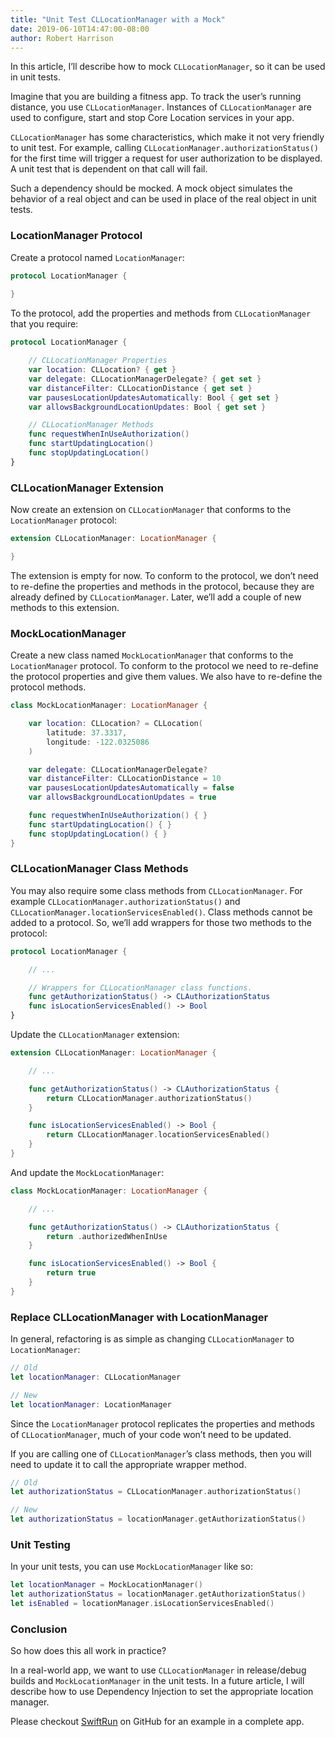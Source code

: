 ```yaml
---
title: "Unit Test CLLocationManager with a Mock"
date: 2019-06-10T14:47:00-08:00
author: Robert Harrison
---
```

In this article, I’ll describe how to mock `CLLocationManager`, so it can be used in unit tests.

Imagine that you are building a fitness app. To track the user’s running distance, you use `CLLocationManager`. Instances of `CLLocationManager` are used to configure, start and stop Core Location services in your app.

`CLLocationManager` has some characteristics, which make it not very friendly to unit test. For example, calling `CLLocationManager.authorizationStatus()` for the first time will trigger a request for user authorization to be displayed. A unit test that is dependent on that call will fail.

Such a dependency should be mocked. A mock object simulates the behavior of a real object and can be used in place of the real object in unit tests.

### LocationManager Protocol
Create a protocol named `LocationManager`:
```swift
protocol LocationManager {
    
}
```

To the protocol, add the properties and methods from `CLLocationManager` that you require:
```swift
protocol LocationManager {

    // CLLocationManager Properties
    var location: CLLocation? { get }
    var delegate: CLLocationManagerDelegate? { get set }
    var distanceFilter: CLLocationDistance { get set }
    var pausesLocationUpdatesAutomatically: Bool { get set }
    var allowsBackgroundLocationUpdates: Bool { get set }

    // CLLocationManager Methods
    func requestWhenInUseAuthorization()
    func startUpdatingLocation()
    func stopUpdatingLocation()
}
```

### CLLocationManager Extension
Now create an extension on `CLLocationManager` that conforms to the `LocationManager` protocol:
```swift
extension CLLocationManager: LocationManager {

}
```

The extension is empty for now. To conform to the protocol, we don’t need to re-define the properties and methods in the protocol, because they are already defined by `CLLocationManager`. Later, we’ll add a couple of new methods to this extension.

### MockLocationManager
Create a new class named `MockLocationManager` that conforms to the `LocationManager` protocol. To conform to the protocol we need to re-define the protocol properties and give them values. We also have to re-define the protocol methods.
```swift
class MockLocationManager: LocationManager {

    var location: CLLocation? = CLLocation(
        latitude: 37.3317, 
        longitude: -122.0325086
    )

    var delegate: CLLocationManagerDelegate?
    var distanceFilter: CLLocationDistance = 10
    var pausesLocationUpdatesAutomatically = false
    var allowsBackgroundLocationUpdates = true

    func requestWhenInUseAuthorization() { }
    func startUpdatingLocation() { }
    func stopUpdatingLocation() { }
}
```

### CLLocationManager Class Methods
You may also require some class methods from `CLLocationManager`. For example `CLLocationManager.authorizationStatus()` and `CLLocationManager.locationServicesEnabled()`.  Class methods cannot be added to a protocol. So, we’ll add wrappers for those two methods to the protocol:
```swift
protocol LocationManager {

    // ...

    // Wrappers for CLLocationManager class functions.
    func getAuthorizationStatus() -> CLAuthorizationStatus
    func isLocationServicesEnabled() -> Bool
}
```

Update the `CLLocationManager` extension:
```swift
extension CLLocationManager: LocationManager {

    // ...    

    func getAuthorizationStatus() -> CLAuthorizationStatus {
        return CLLocationManager.authorizationStatus()
    }

    func isLocationServicesEnabled() -> Bool {
        return CLLocationManager.locationServicesEnabled()
    }
}
```

And update the `MockLocationManager`:
```swift
class MockLocationManager: LocationManager {

    // ...

    func getAuthorizationStatus() -> CLAuthorizationStatus {
        return .authorizedWhenInUse
    }

    func isLocationServicesEnabled() -> Bool {
        return true
    }
}
```

### Replace CLLocationManager with LocationManager
In general, refactoring is as simple as changing `CLLocationManager` to `LocationManager`:
```swift
// Old
let locationManager: CLLocationManager

// New
let locationManager: LocationManager
```

Since the `LocationManager` protocol replicates the properties and methods of `CLLocationManager`, much of your code won’t need to be updated.

If you are calling one of `CLLocationManager`’s class methods, then you will need to update it to call the appropriate wrapper method.
```swift
// Old
let authorizationStatus = CLLocationManager.authorizationStatus()

// New
let authorizationStatus = locationManager.getAuthorizationStatus()
```

### Unit Testing
In your unit tests, you can use `MockLocationManager`  like so:
```swift
let locationManager = MockLocationManager()
let authorizationStatus = locationManager.getAuthorizationStatus()
let isEnabled = locationManager.isLocationServicesEnabled()
```

### Conclusion
So how does this all work in practice?

In a real-world app, we want to use `CLLocationManager` in release/debug builds and `MockLocationManager` in the unit tests.  In a future article, I will describe how to use Dependency Injection to set the appropriate location manager.

Please checkout [SwiftRun](https://github.com/harrisonrw/SwiftRun) on GitHub for an example in a complete app.